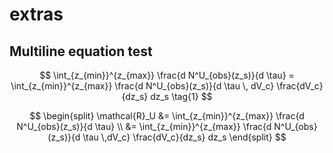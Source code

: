 # extras

## Multiline equation test

$$ \int_{z_{min}}^{z_{max}} \frac{d N^U_{obs}(z_s)}{d \tau} = \int_{z_{min}}^{z_{max}} \frac{d N^U_{obs}(z_s)}{d \tau \, dV_c} \frac{dV_c}{dz_s} dz_s \tag{1} $$

$$ \begin{split} 
\mathcal{R}_U &= \int_{z_{min}}^{z_{max}} \frac{d N^U_{obs}(z_s)}{d \tau} \\
&= \int_{z_{min}}^{z_{max}} \frac{d N^U_{obs}(z_s)}{d \tau \,dV_c} \frac{dV_c}{dz_s} dz_s 
\end{split} $$  




